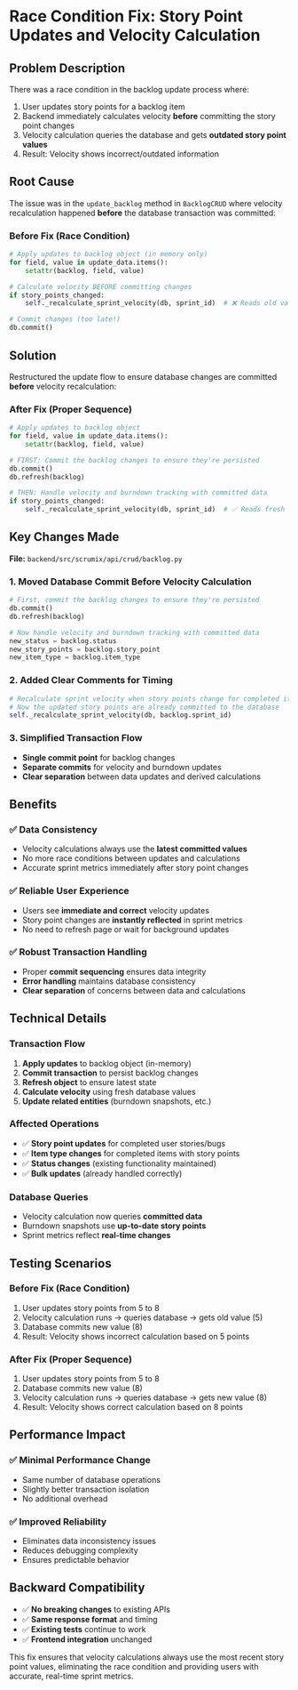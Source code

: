 # Race Condition Fix: Story Point Updates and Velocity Calculation

## Problem Description

There was a race condition in the backlog update process where:

1. User updates story points for a backlog item
2. Backend immediately calculates velocity **before** committing the story point changes
3. Velocity calculation queries the database and gets **outdated story point values**
4. Result: Velocity shows incorrect/outdated information

## Root Cause

The issue was in the `update_backlog` method in `BacklogCRUD` where velocity recalculation happened **before** the database transaction was committed:

### Before Fix (Race Condition)
```python
# Apply updates to backlog object (in memory only)
for field, value in update_data.items():
    setattr(backlog, field, value)

# Calculate velocity BEFORE committing changes
if story_points_changed:
    self._recalculate_sprint_velocity(db, sprint_id)  # ❌ Reads old values!

# Commit changes (too late!)
db.commit()
```

## Solution

Restructured the update flow to ensure database changes are committed **before** velocity recalculation:

### After Fix (Proper Sequence)
```python
# Apply updates to backlog object
for field, value in update_data.items():
    setattr(backlog, field, value)

# FIRST: Commit the backlog changes to ensure they're persisted
db.commit()
db.refresh(backlog)

# THEN: Handle velocity and burndown tracking with committed data
if story_points_changed:
    self._recalculate_sprint_velocity(db, sprint_id)  # ✅ Reads fresh values!
```

## Key Changes Made

**File:** `backend/src/scrumix/api/crud/backlog.py`

### 1. Moved Database Commit Before Velocity Calculation
```python
# First, commit the backlog changes to ensure they're persisted
db.commit()
db.refresh(backlog)

# Now handle velocity and burndown tracking with committed data
new_status = backlog.status
new_story_points = backlog.story_point
new_item_type = backlog.item_type
```

### 2. Added Clear Comments for Timing
```python
# Recalculate sprint velocity when story points change for completed items
# Now the updated story points are already committed to the database
self._recalculate_sprint_velocity(db, backlog.sprint_id)
```

### 3. Simplified Transaction Flow
- **Single commit point** for backlog changes
- **Separate commits** for velocity and burndown updates
- **Clear separation** between data updates and derived calculations

## Benefits

### ✅ **Data Consistency**
- Velocity calculations always use the **latest committed values**
- No more race conditions between updates and calculations
- Accurate sprint metrics immediately after story point changes

### ✅ **Reliable User Experience**
- Users see **immediate and correct** velocity updates
- Story point changes are **instantly reflected** in sprint metrics
- No need to refresh page or wait for background updates

### ✅ **Robust Transaction Handling**
- Proper **commit sequencing** ensures data integrity
- **Error handling** maintains database consistency
- **Clear separation** of concerns between data and calculations

## Technical Details

### Transaction Flow
1. **Apply updates** to backlog object (in-memory)
2. **Commit transaction** to persist backlog changes
3. **Refresh object** to ensure latest state
4. **Calculate velocity** using fresh database values
5. **Update related entities** (burndown snapshots, etc.)

### Affected Operations
- ✅ **Story point updates** for completed user stories/bugs
- ✅ **Item type changes** for completed items with story points
- ✅ **Status changes** (existing functionality maintained)
- ✅ **Bulk updates** (already handled correctly)

### Database Queries
- Velocity calculation now queries **committed data**
- Burndown snapshots use **up-to-date story points**
- Sprint metrics reflect **real-time changes**

## Testing Scenarios

### Before Fix (Race Condition)
1. User updates story points from 5 to 8
2. Velocity calculation runs → queries database → gets old value (5)
3. Database commits new value (8)
4. Result: Velocity shows incorrect calculation based on 5 points

### After Fix (Proper Sequence)
1. User updates story points from 5 to 8
2. Database commits new value (8)
3. Velocity calculation runs → queries database → gets new value (8)
4. Result: Velocity shows correct calculation based on 8 points

## Performance Impact

### ✅ **Minimal Performance Change**
- Same number of database operations
- Slightly better transaction isolation
- No additional overhead

### ✅ **Improved Reliability**
- Eliminates data inconsistency issues
- Reduces debugging complexity
- Ensures predictable behavior

## Backward Compatibility

- ✅ **No breaking changes** to existing APIs
- ✅ **Same response format** and timing
- ✅ **Existing tests** continue to work
- ✅ **Frontend integration** unchanged

This fix ensures that velocity calculations always use the most recent story point values, eliminating the race condition and providing users with accurate, real-time sprint metrics.

